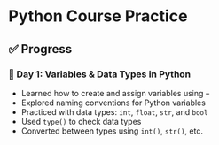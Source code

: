 # Python Course Practice

## ✅ Progress

### 📘 Day 1: Variables & Data Types in Python
- Learned how to create and assign variables using `=`
- Explored naming conventions for Python variables
- Practiced with data types: `int`, `float`, `str`, and `bool`
- Used `type()` to check data types
- Converted between types using `int()`, `str()`, etc.

